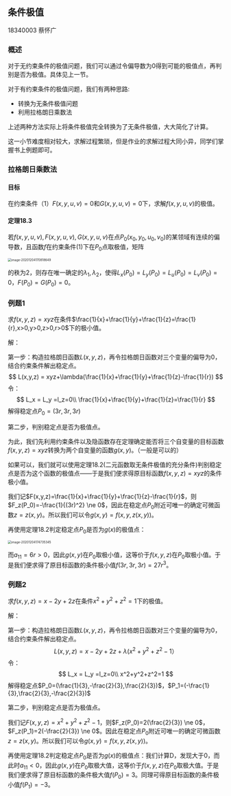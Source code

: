 ## 条件极值

18340003 蔡怀广

### 概述

对于无约束条件的极值问题，我们可以通过令偏导数为0得到可能的极值点，再判别是否为极值。具体见上一节。

对于有约束条件的极值问题，我们有两种思路:

- 转换为无条件极值问题
- 利用拉格朗日乘数法

上述两种方法实际上将条件极值完全转换为了无条件极值，大大简化了计算。

这一小节难度相对较大，求解过程繁琐，但是作业的求解过程大同小异，同学们掌握书上例题即可。

### 拉格朗日乘数法

#### 目标

在约束条件（1）$F(x,y,u,v)=0$和$G(x,y,u,v)=0$下，求解$f(x,y,u,v)$的极值。



#### 定理18.3

若$f(x,y,u,v),F(x,y,u,v),G(x,y,u,v)$在点$P_0(x_0,y_0,u_0,v_0)$的某领域有连续的偏导数，且函数$f$在约束条件(1)下在$P_0$点取极值，矩阵

<img src="C:\Users\ch'g\AppData\Roaming\Typora\typora-user-images\image-20201204170818649.png" alt="image-20201204170818649" style="zoom:50%;" />

的秩为2，则存在唯一确定的$\lambda_1,\lambda_2$，使得$L_x(P_0)=L_y(P_0)=L_u(P_0)=L_v(P_0)=0$，$F(P_0)=G(P_0)=0$。

### 例题1

求$f(x,y,z)=xyz$在条件$\frac{1}{x}+\frac{1}{y}+\frac{1}{z}=\frac{1}{r},x>0,y>0,z>0,r>0$下的极小值。

解：

第一步：构造拉格朗日函数$L(x,y,z)$，再令拉格朗日函数对三个变量的偏导为0，结合约束条件解出稳定点。
$$
L(x,y,z) = xyz+\lambda(\frac{1}{x}+\frac{1}{y}+\frac{1}{z}-\frac{1}{r})
$$
令：
$$
L_x = L_y =l_z=0\\
\frac{1}{x}+\frac{1}{y}+\frac{1}{z}=\frac{1}{r}
$$
解得稳定点$P_0=(3r,3r,3r)$

第二步，判别稳定点是否为极值点。

为此，我们先利用约束条件以及隐函数存在定理确定能否将三个自变量的目标函数$f(x,y,z)=xyz$转换为两个自变量的函数$g(x,y)$。（一般是可以的）

如果可以，我们就可以使用定理18.2(二元函数取无条件极值的充分条件)判别稳定点是否为这个函数的极值点——于是我们便求得原目标函数$f(x,y,z)=xyz$的条件极小值。



我们记$F(x,y,z)=\frac{1}{x}+\frac{1}{y}+\frac{1}{z}-\frac{1}{r}$，则$F_z(P_0)=-\frac{1}{(3r)^2} \ne 0$，因此在稳定点$P_0$附近可唯一的确定可微函数$z = z(x,y)$。所以我们可以令$g(x,y)=f(x,y,z(x,y))$。

再使用定理18.2判定稳定点$P_0$是否为$g(x)$的极值点：

<img src="C:\Users\ch'g\AppData\Roaming\Typora\typora-user-images\image-20201204174735345.png" alt="image-20201204174735345" style="zoom:50%;" />

而$a_{11}=6r>0$，因此$g(x,y)$在$P_0$取极小值，这等价于$f(x,y,z)$在$P_0$取极小值。于是我们便求得了原目标函数的条件极小值$f(3r,3r,3r)=27r^3$。

### 例题2

求$f(x,y,z)=x - 2y+2z$在条件$x^2+y^2+z^2=1$下的极值。

解：

第一步：构造拉格朗日函数$L(x,y,z)$，再令拉格朗日函数对三个变量的偏导为0，结合约束条件解出稳定点。
$$
L(x,y,z) =x - 2y+2z+\lambda(x^2+y^2+z^2-1）
$$
令：
$$
L_x = L_y =l_z=0\\
x^2+y^2+z^2=1
$$
解得稳定点$P_0=(\frac{1}{3},-\frac{2}{3},\frac{2}{3})$，$P_1=(-\frac{1}{3},\frac{2}{3},-\frac{2}{3})$

第二步，判别稳定点是否为极值点。

我们记$F(x,y,z)=x^2+y^2+z^2-1$，则$F_z(P_0)=2(\frac{2}{3}) \ne 0$，$F_z(P_1)=2(-\frac{2}{3}) \ne 0$。因此在稳定点$P_0$附近可唯一的确定可微函数$z = z(x,y)$。所以我们可以令$g(x,y)=f(x,y,z(x,y))$。

再使用定理18.2判定稳定点$P_0$是否为$g(x)$的极值点：我们计算D，发现大于0，而此时$a_{11}<0$，因此$g(x,y)$在$P_0$取极大值，这等价于$f(x,y,z)$在$P_0$取极大值。于是我们便求得了原目标函数的条件极大值$f(P_0)=3$。同理可得原目标函数的条件极小值$f(P_1)=-3$。

